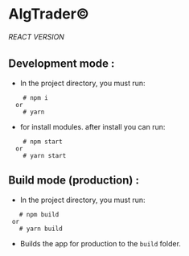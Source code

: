 # AlgTrader©

###### REACT VERSION
 

## Development mode :

- In the project directory, you must run:

```
    # npm i  
  or
    # yarn
```

 - for install modules. after install you can run:

```
    # npm start
  or
    # yarn start
```

## Build mode (production) :

- In the project directory, you must run:

```
   # npm build
 or
   # yarn build
```
- Builds the app for production to the `build` folder.
